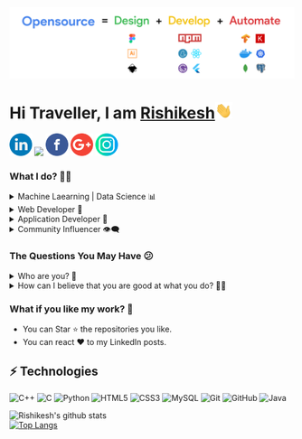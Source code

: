 
<img src="https://github.com/Rishikeshrajrxl/Rishikeshrajrxl/blob/master/linkedin_banner.png" />

<h1>Hi Traveller, I am <a href="https://rishikeshraj.com/">Rishikesh</a><img src="https://raw.githubusercontent.com/ABSphreak/ABSphreak/master/gifs/Hi.gif" width="30px"></h1>

<a href="https://www.linkedin.com/in/rishikesh-raj-65065b180/"><img src="https://github.com/Rishikeshrajrxl/Rishikeshrajrxl/blob/master/logos/linkedin.png" width="40" /></a>
<a href="https://github.com/Rishikeshrajrxl"><img src="https://github.com/ashutosh1919/ashutosh1919/blob/master/logos/github-logo.png" width="40" /></a>
<a href="https://www.facebook.com/rishikesh.raj.5095/"><img src="https://github.com/Rishikeshrajrxl/Rishikeshrajrxl/blob/master/logos/facebook.png" width="40" /></a>
<a href="mailto:rishikeshrajrxl@gmail.com"><img src="https://github.com/Rishikeshrajrxl/Rishikeshrajrxl/blob/master/logos/google-plus.png" width="40" /></a>
<a href="https://www.instagram.com/thisisrishikeshraj"><img src="https://github.com/Rishikeshrajrxl/Rishikeshrajrxl/blob/master/logos/instagram.png" width="40" /></a>

<h3>What I do? 👨‍💻</h3>
<details>
<summary>Machine Laearning | Data Science 📊</summary>
<ul>
  <li><a href="https://github.com/Rishikeshrajrxl/Predict-Loan-Eligibility-for-Dream-Housing-Finance-company">Predicting Loan Eligibility for Dream Housing Finance company</a></li>
  <li><a href="https://github.com/Rishikeshrajrxl/Heart-Disease-Predictor">Heart Disease Predictor</a></li>
  <li><a href="https://github.com/Rishikeshrajrxl/Titanic-Machine-Learning-from-Disaster">Titanic-Machine-Learning-from-Disaster</a></li>
  <li><a href="https://github.com/Rishikeshrajrxl/Predicting-Boston-House-Prices">Predicting-Boston-House-Prices</a></li>
  <li><a href="https://zindi.africa/users/Rishikeshrajrxl/competitions">Flight Delay Prediction Challenge</a></li>
  <li>Many more on and out of Github...</li> 
</ul>
</details>
<details>
<summary>Web Developer 🍥</summary>
  <ul>
    <li><a href="https://github.com/Rishikeshrajrxl/Online-Voting-System">Online-Voting-System</a></li>
    <li><a href="https://github.com/Rishikeshrajrxl/fast-food-service">Fast-Food-Service </a></li>
    <li><a href="https://github.com/Rishikeshrajrxl/Pure-CSS-base-Youtube-UI">Pure-CSS-base-Youtube-UI </a></li>
    <li>Many more on and out of Github...</li>
  </ul>
</details>
<details>
  <summary>Application Developer 🤖</summary>
  <ul>
     <li><a href="https://github.com/Rishikeshrajrxl/Library-Management-System">Library-Management-System</a></li>
     <li><a href="https://github.com/Rishikeshrajrxl/-Text-To-Speech-GUI-Notepad">Text-To-Speech-GUI-Notepad</a></li>
  </ul>
</details>
<details>
<summary>Community Influencer 👁️‍🗨️</summary>
<ul>
  <li>Join Me on LinkedIn to see my daily posts.</li>
   <li>Follow me on Kaggle for more discussion.</li>
</ul>
</details>
<!--<details>
<summary>Opensource Contributor 📝</summary>
  <ul>
    <li>You can get detailed information of my contributions <a href="https://ashutoshhathidara.com/#/opensource">here</a>.</li>
    <li>You can also scroll down and get the information on my <a href="https://github.com/ashutosh1919">github profile</a>.</li>
  </ul>
</details>-->

<h3>The Questions You May Have 😕</h3>
<details>
  <summary>Who are you? 👨</summary>
  <pre>
  A passionate individual who always thrive to work on end to end products which develop sustainable and scalable social and
  technical systems to create impact. Currently pursuing (CSE) at Arya Institute of Engineering & Technology. Working   with 
  computer programmers and professionals to solve problems and create products. I’m eager to learn and expand my knowledge and
  always curious to learn things by doing. I am a self-driven person with established goals and plans to achieve them. I have always been 
  success-oriented, and will always work towards achieving more.<br>
  My area of Interests are :
 •Machine Learning || Data Science
 •Application development
 •Web development
 •Database Management. 
  </pre>
</details>
<details>
  <summary>How can I believe that you are good at what you do? 🤷‍♂️</summary>
  <ul>  
    <li>I am a programming discussion moderator at Coding Society (AIET), my responsibility is to organise discussion on Java for freshers. Also Helping freshers in  n      various technology and building projects.</li>
    <li>In 2015, I was certified by the Human Resource and Development Minister of India for my achievement in 10th class.</li>
  </ul>
</details>

<h3>What if you like my work? 🤩</h3>
<ul>
 <!-- <li>You can donate 💰 me 1 USD on my <a href="">patreon profile</a>.</li>-->
  <li>You can Star ⭐ the repositories you like.</li>
  <li>You can react ❤️ to my LinkedIn posts.</li>
</ul>

## ⚡ Technologies
![C++](https://img.shields.io/badge/-++-00599C?style=flat-square&logo=c)
![C](https://img.shields.io/badge/--00599C?style=flat-square&logo=c)
![Python](https://img.shields.io/badge/-Python-black?style=flat-square&logo=Python)
![HTML5](https://img.shields.io/badge/-HTML5-E34F26?style=flat-square&logo=html5&logoColor=white)
![CSS3](https://img.shields.io/badge/-CSS3-1572B6?style=flat-square&logo=css3)
![MySQL](https://img.shields.io/badge/-MySQL-black?style=flat-square&logo=mysql)
![Git](https://img.shields.io/badge/-Git-black?style=flat-square&logo=git)
![GitHub](https://img.shields.io/badge/-GitHub-181717?style=flat-square&logo=github)
![Java](https://img.shields.io/badge/-java-E34A86?style=flat-square&logo=java)

![Rishikesh's github stats](https://github-readme-stats.vercel.app/api?username=rishikeshrajrxl&show_icons=true&theme=radical)
<br/>
[![Top Langs](https://github-readme-stats.vercel.app/api/top-langs/?username=rishikeshrajrxl&layout=compact&theme=merko)](https://github.com/anuraghazra/github-readme-stats)

